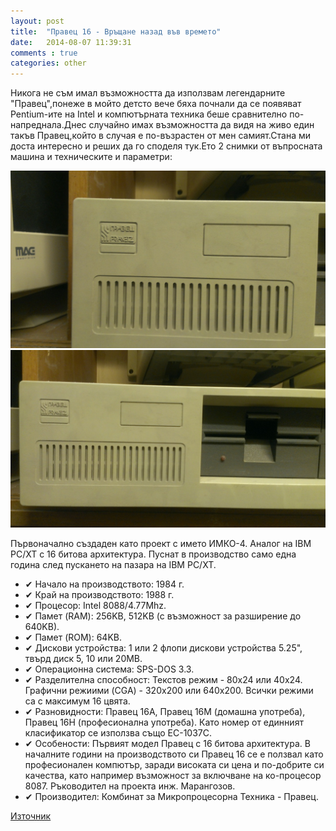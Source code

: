 ```yaml
---
layout: post
title:  "Правец 16 - Връщане назад във времето"
date:   2014-08-07 11:39:31
comments : true
categories: other
---
```

Никога не съм имал възможността да използвам легендарните "Правец",понеже в мойто детсто вече бяха почнали да се появяват Pentium-ите на Intel и компютърната техника беше сравнително по-напреднала.Днес случайно имах възможността да видя на живо един такъв Правец,който в случая е по-възрастен от мен самият.Стана ми доста интересно и реших да го споделя тук.Ето 2 снимки от въпросната машина и техническите и параметри:

![pr1](https://github.com/etem/etem.github.io/raw/master/assets/images/pravetz/1.jpg)
![pr2](https://github.com/etem/etem.github.io/raw/master/assets/images/pravetz/2.jpg)

Първоначално създаден като проект с името ИМКО-4. Аналог на IBM PC/XT с 16 битова архитектура. Пуснат в производство само една година след пускането на пазара на IBM PC/XT.

* ✔ Начало на производството: 1984 г.
* ✔ Край на производството: 1988 г.
* ✔ Процесор: Intel 8088/4.77Mhz.
* ✔ Памет (RAM): 256KB, 512KB (с възможност за разширение до 640KB).
* ✔ Памет (ROM): 64KB.
* ✔ Дискови устройства: 1 или 2 флопи дискови устройства 5.25", твърд диск 5, 10 или 20MB.
* ✔ Операционна система: SPS-DOS 3.3.
* ✔ Разделителна способност: Текстов режим - 80x24 или 40x24. Графични режиими (CGA) - 320x200 или 640x200. Всички режими са с максимум 16 цвята.
* ✔ Разновидности: Правец 16А, Правец 16M (домашна употреба), Правец 16H (професионална употреба). Като номер от единният класификатор се използва също ЕС-1037С.
* ✔ Особености: Първият модел Правец с 16 битова архитектура. В началните години на производството си Правец 16 се е ползвал като професионален компютър, заради високата си цена и по-добрите си качества, като например възможност за включване на ко-процесор 8087. Ръководител на проекта инж. Марангозов.
* ✔ Производител: Комбинат за Микропроцесорна Техника - Правец.

[Източник][source]

[source]: http://www.pravetz.info/pravetz-16.html

